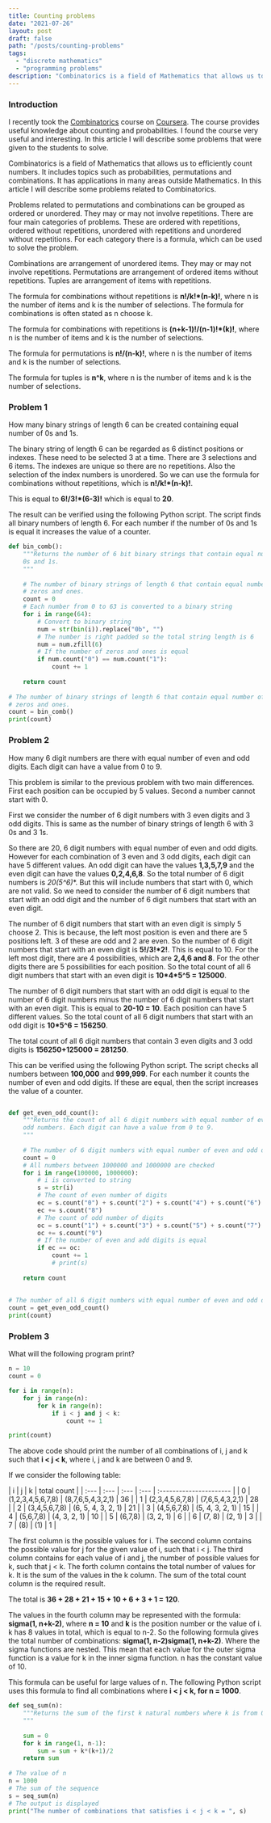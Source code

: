 ```yaml
---
title: Counting problems
date: "2021-07-26"
layout: post
draft: false
path: "/posts/counting-problems"
tags:
  - "discrete mathematics"
  - "programming problems" 
description: "Combinatorics is a field of Mathematics that allows us to efficiently count numbers. It includes topics such as probabilities, permutations and combinations. It has applications in many areas outside Mathematics. In this article I will describe some problems related to Combinatorics."
---
```


### Introduction

I recently took the [Combinatorics](https://www.coursera.org/learn/combinatorics) course on [Coursera](https://www.coursera.org/). The course provides useful knowledge about counting and probabilities. I found the course very useful and interesting. In this article I will describe some problems that were given to the students to solve.

Combinatorics is a field of Mathematics that allows us to efficiently count numbers. It includes topics such as probabilities, permutations and combinations. It has applications in many areas outside Mathematics. In this article I will describe some problems related to Combinatorics.

Problems related to permutations and combinations can be grouped as ordered or unordered. They may or may not involve repetitions. There are four main categories of problems. These are ordered with repetitions, ordered without repetitions, unordered with repetitions and unordered without repetitions. For each category there is a formula, which can be used to solve the problem.

Combinations are arrangement of unordered items. They may or may not involve repetitions. Permutations are arrangement of ordered items without repetitions. Tuples are arrangement of items with repetitions.

The formula for combinations without repetitions is **n!/k!*(n-k)!**, where n is the number of items and k is the number of selections. The formula for combinations is often stated as n choose k.

The formula for combinations with repetitions is **(n+k-1)!/(n-1)!*(k)!**, where n is the number of items and k is the number of selections.

The formula for permutations is **n!/(n-k)!**, where n is the number of items and k is the number of selections.

The formula for tuples is **n^k**, where n is the number of items and k is the number of selections.

### Problem 1

How many binary strings of length 6 can be created containing equal number of 0s and 1s.

The binary string of length 6 can be regarded as 6 distinct positions or indexes. These need to be selected 3 at a time. There are 3 selections and 6 items. The indexes are unique so there are no repetitions. Also the selection of the index numbers is unordered. So we can use the formula for combinations without repetitions, which is **n!/k!*(n-k)!**.

This is equal to **6!/3!*(6-3)!** which is equal to **20**.

The result can be verified using the following Python script. The script finds all binary numbers of length 6. For each number if the number of 0s and 1s is equal it increases the value of a counter.

```python
def bin_comb():
    """Returns the number of 6 bit binary strings that contain equal number of 
    0s and 1s.
    """
    
    # The number of binary strings of length 6 that contain equal number of
    # zeros and ones.
    count = 0
    # Each number from 0 to 63 is converted to a binary string
    for i in range(64):
        # Convert to binary string
        num = str(bin(i)).replace("0b", "")
        # The number is right padded so the total string length is 6
        num = num.zfill(6)
        # If the number of zeros and ones is equal
        if num.count("0") == num.count("1"):
            count += 1
            
    return count            
        
# The number of binary strings of length 6 that contain equal number of
# zeros and ones.        
count = bin_comb()        
print(count)
```

### Problem 2

How many 6 digit numbers are there with equal number of even and odd digits. Each digit can have a value from 0 to 9.

This problem is similar to the previous problem with two main differences. First each position can be occupied by 5 values. Second a number cannot start with 0.

First we consider the number of 6 digit numbers with 3 even digits and 3 odd digits. This is same as the number of binary strings of length 6 with 3 0s and 3 1s.

So there are 20, 6 digit numbers with equal number of even and odd digits. However for each combination of 3 even and 3 odd digits, each digit can have 5 different values. An odd digit can have the values **1,3,5,7,9** and the even digit can have the values **0,2,4,6,8**. So the total number of 6 digit numbers is **20*(5^6)**. But this will include numbers that start with 0, which are not valid. So we need to consider the number of 6 digit numbers that start with an odd digit and the number of 6 digit numbers that start with an even digit.

The number of 6 digit numbers that start with an even digit is simply 5 choose 2. This is because, the left most position is even and there are 5 positions left. 3 of these are odd and 2 are even. So the number of 6 digit numbers that start with an even digit is **5!/3!\*2!**. This is equal to 10. For the left most digit, there are 4 possibilities, which are **2,4,6 and 8**. For the other digits there are 5 possibilities for each position. So the total count of all 6 digit numbers that start with an even digit is **10\*4\*5^5 = 125000**.

The number of 6 digit numbers that start with an odd digit is equal to the number of 6 digit numbers minus the number of 6 digit numbers that start with an even digit. This is equal to **20-10 = 10**. Each position can have 5 different values. So the total count of all 6 digit numbers that start with an odd digit is **10*5^6 = 156250**.

The total count of all 6 digit numbers that contain 3 even digits and 3 odd digits is **156250+125000 = 281250**.

This can be verified using the following Python script. The script checks all numbers between **100,000** and **999,999**. For each number it counts the number of even and odd digits. If these are equal, then the script increases the value of a counter.

```python

def get_even_odd_count():
    """Returns the count of all 6 digit numbers with equal number of even and
    odd numbers. Each digit can have a value from 0 to 9.
    """
    
    # The number of 6 digit numbers with equal number of even and odd digits
    count = 0
    # All numbers between 1000000 and 1000000 are checked
    for i in range(100000, 1000000):
        # i is converted to string
        s = str(i)
        # The count of even number of digits
        ec = s.count("0") + s.count("2") + s.count("4") + s.count("6")
        ec += s.count("8")
        # The count of odd number of digits
        oc = s.count("1") + s.count("3") + s.count("5") + s.count("7")
        oc += s.count("9")  
        # If the number of even and add digits is equal
        if ec == oc:
            count += 1
            # print(s)
            
    return count
        
        
# The number of all 6 digit numbers with equal number of even and odd digits
count = get_even_odd_count()
print(count)    
```

### Problem 3

What will the following program print?

```python
n = 10
count = 0

for i in range(n):
    for j in range(n):
        for k in range(n):
            if i < j and j < k:
                count += 1

print(count)
```

The above code should print the number of all combinations of i, j and k such that **i < j < k**, where i, j and k are between 0 and 9.

If we consider the following table:

| i | j | k | total count |
| :--- | :--- | :--- | :--- | :---------------------- |
| 0 | (1,2,3,4,5,6,7,8) | (8,7,6,5,4,3,2,1) | 36 |
| 1 | (2,3,4,5,6,7,8) | (7,6,5,4,3,2,1) | 28 |
| 2 | (3,4,5,6,7,8) | (6, 5, 4, 3, 2, 1) | 21 |
| 3 | (4,5,6,7,8) | (5, 4, 3, 2, 1) | 15 |
| 4 | (5,6,7,8) | (4, 3, 2, 1) | 10 |
| 5 | (6,7,8) | (3, 2, 1) | 6 |
| 6 | (7, 8) | (2, 1) | 3 |
| 7 | (8) | (1) | 1 |

The first column is the possible values for i. The second column contains the possible value for j for the given value of i, such that i < j. The third column contains for each value of i and j, the number of possible values for k, such that j < k. The forth column contains the total number of values for k. It is the sum of the values in the k column. The sum of the total count column is the required result.

The total is **36 + 28 + 21 + 15 + 10 + 6 + 3 + 1 = 120**.

The values in the fourth column may be represented with the formula: **sigma(1, n+k-2)**, where **n = 10** and **k** is the position number or the value of i. k has 8 values in total, which is equal to n-2. So the following formula gives the total number of combinations: **sigma(1, n-2)sigma(1, n+k-2)**. Where the sigma functions are nested. This mean that each value for the outer sigma function is a value for k in the inner sigma function. n has the constant value of 10.

This formula can be useful for large values of n. The following Python script uses this formula to find all combinations where **i < j < k, for n = 1000**.

```python
def seq_sum(n):
    """Returns the sum of the first k natural numbers where k is from 0 to n-2.
    """
    
    sum = 0
    for k in range(1, n-1):
        sum = sum + k*(k+1)/2
    return sum
    
# The value of n    
n = 1000
# The sum of the sequence
s = seq_sum(n)
# The output is displayed
print("The number of combinations that satisfies i < j < k = ", s)
```
